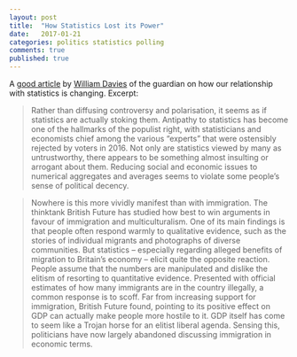 ```yaml
---
layout: post
title:  "How Statistics Lost its Power"
date:   2017-01-21
categories: politics statistics polling
comments: true
published: true
---
```


A [good article][1] by [William Davies][2] of the guardian on how our relationship with statistics is changing. Excerpt:

> Rather than diffusing controversy and polarisation, it seems as if statistics are actually stoking them. Antipathy to statistics has become one of the hallmarks of the populist right, with statisticians and economists chief among the various “experts” that were ostensibly rejected by voters in 2016. Not only are statistics viewed by many as untrustworthy, there appears to be something almost insulting or arrogant about them. Reducing social and economic issues to numerical aggregates and averages seems to violate some people’s sense of political decency.

> Nowhere is this more vividly manifest than with immigration. The thinktank British Future has studied how best to win arguments in favour of immigration and multiculturalism. One of its main findings is that people often respond warmly to qualitative evidence, such as the stories of individual migrants and photographs of diverse communities. But statistics – especially regarding alleged benefits of migration to Britain’s economy – elicit quite the opposite reaction. People assume that the numbers are manipulated and dislike the elitism of resorting to quantitative evidence. Presented with official estimates of how many immigrants are in the country illegally, a common response is to scoff. Far from increasing support for immigration, British Future found, pointing to its positive effect on GDP can actually make people more hostile to it. GDP itself has come to seem like a Trojan horse for an elitist liberal agenda. Sensing this, politicians have now largely abandoned discussing immigration in economic terms.



[1]: https://www.theguardian.com/politics/2017/jan/19/crisis-of-statistics-big-data-democracy

[2]: https://www.theguardian.com/profile/william-davies-author
